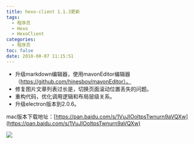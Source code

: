```yaml
---
title: hexo-client 1.1.3更新
tags:
  - 程序员
  - Hexo
  - HexoClient
categories:
  - 程序员
toc: false
date: 2018-08-07 11:15:51
---
```


- 升级markdown编辑器，使用mavonEditor编辑器（https://github.com/hinesboy/mavonEditor）。
- 修复图片文章列表过长是，切换页面滚动位置丢失的问题。
- 重构代码，优化调用逻辑和布局层级关系。
- 升级electron版本到2.0.6。

mac版本下载地址：[https://pan.baidu.com/s/1VuJIOoltpsTwnurn9aVQXw](https://pan.baidu.com/s/1VuJIOoltpsTwnurn9aVQXw)

![](https://file.mspring.org/images/blog/8b299e7bad6e69b7612cdee592019bf9!detail)